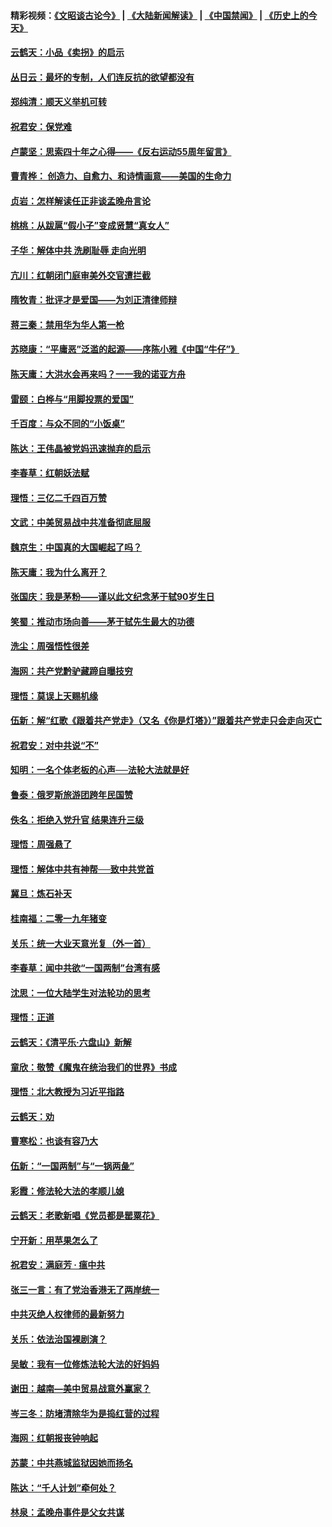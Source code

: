 #### 精彩视频：[《文昭谈古论今》](https://github.com/gfw-breaker/wenzhao/blob/master/README.md?t=01190630) | [《大陆新闻解读》](https://github.com/gfw-breaker/ntdtv-comedy/blob/master/README.md?t=01190630) | [《中国禁闻》](https://github.com/gfw-breaker/ntdtv-news/blob/master/README.md?t=01190630) | [《历史上的今天》](https://github.com/gfw-breaker/today-in-history/blob/master/README.md?t=01190630) 

#### [云鹤天：小品《卖拐》的启示](../pages/nsc993/n10984392.md?t=01190630) 

#### [丛日云：最坏的专制，人们连反抗的欲望都没有](../pages/nsc993/n10984377.md?t=01190630) 

#### [郑纯清：顺天义举机可转](../pages/nsc993/n10984369.md?t=01190630) 

#### [祝君安：保党难](../pages/nsc993/n10984362.md?t=01190630) 

#### [卢蒙坚：思索四十年之心得——《反右运动55周年留言》](../pages/nsc993/n10984355.md?t=01190630) 

#### [曹青桦： 创造力、自愈力、和诗情画意——美国的生命力](../pages/nsc993/n10984216.md?t=01190630) 

#### [贞岩：怎样解读任正非谈孟晚舟言论](../pages/nsc993/n10984650.md?t=01190630) 

#### [桃桃：从跋扈“假小子”变成贤慧“真女人”](../pages/nsc993/n10984416.md?t=01190630) 

#### [子华：解体中共 洗刷耻辱 走向光明](../pages/nsc993/n10984019.md?t=01190630) 

#### [亢川：红朝闭门庭审美外交官遭拦截](../pages/nsc993/n10984050.md?t=01190630) 

#### [隋牧青：批评才是爱国——为刘正清律师辩](../pages/nsc993/n10983057.md?t=01190630) 

#### [蒋三秦：禁用华为华人第一枪](../pages/nsc993/n10982973.md?t=01190630) 

#### [苏晓康：“平庸恶”泛滥的起源——序陈小雅《中国“牛仔”》](../pages/nsc993/n10982008.md?t=01190630) 

#### [陈天庸：大洪水会再来吗？一一我的诺亚方舟](../pages/nsc993/n10981086.md?t=01190630) 

#### [雷颐：白桦与“用脚投票的爱国”](../pages/nsc993/n10981048.md?t=01190630) 

#### [千百度：与众不同的“小饭桌”](../pages/nsc993/n10978639.md?t=01190630) 

#### [陈达：王伟晶被党妈迅速抛弃的启示](../pages/nsc993/n10976450.md?t=01190630) 

#### [李春草：红朝妖法赋](../pages/nsc993/n10976387.md?t=01190630) 

#### [理悟：三亿二千四百万赞](../pages/nsc993/n10975966.md?t=01190630) 

#### [文武：中美贸易战中共准备彻底屈服](../pages/nsc993/n10974571.md?t=01190630) 

#### [魏京生：中国真的大国崛起了吗？](../pages/nsc993/n10974530.md?t=01190630) 

#### [陈天庸：我为什么离开？](../pages/nsc993/n10974493.md?t=01190630) 

#### [张国庆：我是茅粉——谨以此文纪念茅于轼90岁生日](../pages/nsc993/n10974477.md?t=01190630) 

#### [笑蜀：推动市场向善——茅于轼先生最大的功德](../pages/nsc993/n10974451.md?t=01190630) 

#### [洗尘：周强悟性很差](../pages/nsc993/n10973701.md?t=01190630) 

#### [海网：共产党黔驴藏蹄自曝技穷](../pages/nsc993/n10969562.md?t=01190630) 

#### [理悟：莫误上天赐机缘](../pages/nsc993/n10969514.md?t=01190630) 

#### [伍新：解“红歌《跟着共产党走》（又名《你是灯塔》）”跟着共产党走只会走向灭亡](../pages/nsc993/n10969074.md?t=01190630) 

#### [祝君安：对中共说“不”](../pages/nsc993/n10968464.md?t=01190630) 

#### [知明：一名个体老板的心声──法轮大法就是好](../pages/nsc993/n10967473.md?t=01190630) 

#### [鲁泰：俄罗斯旅游团跨年民国赞](../pages/nsc993/n10967035.md?t=01190630) 

#### [佚名：拒绝入党升官  结果连升三级](../pages/nsc993/n10965069.md?t=01190630) 

#### [理悟：周强悬了](../pages/nsc993/n10965044.md?t=01190630) 

#### [理悟：解体中共有神帮──致中共党首](../pages/nsc993/n10963824.md?t=01190630) 

#### [冀旦：炼石补天](../pages/nsc993/n10963818.md?t=01190630) 

#### [桂南福：二零一九年猪变](../pages/nsc993/n10963774.md?t=01190630) 

#### [关乐：统一大业天意光复（外一首）](../pages/nsc993/n10963765.md?t=01190630) 

#### [李春草：闻中共欲“一国两制”台湾有感](../pages/nsc993/n10963761.md?t=01190630) 

#### [沈思：一位大陆学生对法轮功的思考](../pages/nsc993/n10960706.md?t=01190630) 

#### [理悟：正道](../pages/nsc993/n10960529.md?t=01190630) 

#### [云鹤天：《清平乐‧六盘山》新解](../pages/nsc993/n10959258.md?t=01190630) 

#### [童欣：敬赞《魔鬼在统治我们的世界》书成](../pages/nsc993/n10959244.md?t=01190630) 

#### [理悟：北大教授为习近平指路](../pages/nsc993/n10959234.md?t=01190630) 

#### [云鹤天：劝](../pages/nsc993/n10959226.md?t=01190630) 

#### [曹寒松：也谈有容乃大](../pages/nsc993/n10959191.md?t=01190630) 

#### [伍新：“一国两制”与“一锅两彘”](../pages/nsc993/n10958297.md?t=01190630) 

#### [彩霞：修法轮大法的孝顺儿媳](../pages/nsc993/n10958333.md?t=01190630) 

#### [云鹤天：老歌新唱《党员都是罂粟花》](../pages/nsc993/n10958225.md?t=01190630) 

#### [宁开新：用苹果怎么了](../pages/nsc993/n10955962.md?t=01190630) 

#### [祝君安：满庭芳 · 瘟中共](../pages/nsc993/n10955949.md?t=01190630) 

#### [张三一言：有了党治香港无了两岸统一](../pages/nsc993/n10955943.md?t=01190630) 

#### [中共灭绝人权律师的最新努力](../pages/nsc993/n10954725.md?t=01190630) 

#### [关乐：依法治国裸剧演？](../pages/nsc993/n10952420.md?t=01190630) 

#### [吴敏：我有一位修炼法轮大法的好妈妈](../pages/nsc993/n10952484.md?t=01190630) 

#### [谢田：越南—美中贸易战意外赢家？](../pages/nsc993/n10940351.md?t=01190630) 

#### [岑三冬：防堵清除华为是捣红营的过程](../pages/nsc993/n10952342.md?t=01190630) 

#### [海网：红朝报丧钟响起](../pages/nsc993/n10951480.md?t=01190630) 

#### [苏蒙：中共燕城监狱因她而扬名](../pages/nsc993/n10951476.md?t=01190630) 

#### [陈达：“千人计划”牵何处？](../pages/nsc993/n10951466.md?t=01190630) 

#### [林泉：孟晚舟事件是父女共谋](../pages/nsc993/n10947780.md?t=01190630) 

